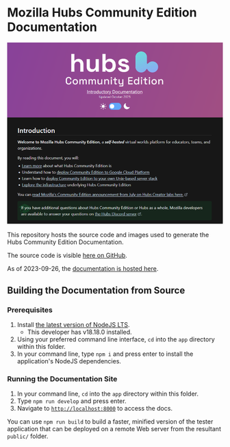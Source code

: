 # Mozilla Hubs Community Edition Documentation

![A screenshot of the Hubs Community Edition Documentation](screenshot.png?raw=true)

This repository hosts the source code and images used to generate the Hubs Community Edition Documentation.

The source code is visible [here on GitHub](https://github.com/zfox23/hubs/tree/ce-docs/docs-community-edition).

As of 2023-09-26, the [documentation is hosted here](https://zachfox.io/hubs-community-edition-docs).

## Building the Documentation from Source
### Prerequisites
1. Install [the latest version of NodeJS LTS](https://nodejs.org/en/download).
    - This developer has v18.18.0 installed.
2. Using your preferred command line interface, `cd` into the `app` directory within this folder.
3. In your command line, type `npm i` and press enter to install the application's NodeJS dependencies.

### Running the Documentation Site
1. In your command line, `cd` into the `app` directory within this folder.
2. Type `npm run develop` and press enter.
3. Navigate to [`http://localhost:8000`](http://localhost:8000) to access the docs.

You can use `npm run build` to build a faster, minified version of the tester application that can be deployed on a remote Web server from the resultant `public/` folder.

